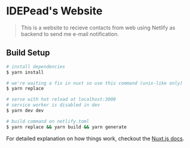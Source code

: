 # IDEPead's Website

> This is a website to recieve contacts from web using Netlify as backend to send me e-mail notification.

## Build Setup

``` bash
# install dependencies
$ yarn install

# we're waiting a fix in nuxt so use this command (unix-like only)
$ yarn replace

# serve with hot reload at localhost:3000
# service worker is disabled in dev
$ yarn dev dev

# build command on netlify.toml
$ yarn replace && yarn build && yarn generate
```

For detailed explanation on how things work, checkout the [Nuxt.js docs](https://github.com/nuxt/nuxt.js).
